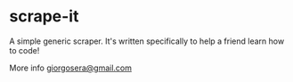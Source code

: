 scrape-it
=========

A simple generic scraper. It's written specifically to help a friend learn how to code!

More info giorgosera@gmail.com